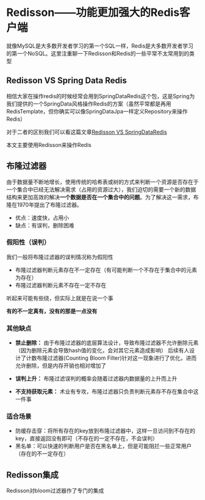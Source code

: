 # Redisson——功能更加强大的Redis客户端

就像MySQL是大多数开发者学习的第一个SQL一样，Redis是大多数开发者学习的第一个NoSQL。这里注重聊一下Redisson和Redis的一些平常不太常用到的类型
## Redisson VS Spring Data Redis

相信大家在操作redis的时候经常会用到SpringDataRedis这个包，这是Spring为我们提供的一个SpringData风格操作Redis的方案（虽然平常都是再用RedisTemplate，但你确实可以像SpringDataJpa一样定义Repository来操作Redis）

对于二者的区别我们可以看这篇文章[Redisson VS SpringDataRedis](https://redisson.pro/blog/feature-comparison-redisson-vs-spring-data-redis.html)

本文主要使用Redisson来操作Redis

## 布隆过滤器

由于数据量不断地增长，使用传统的哈希表或树的方式来判断一个资源是否存在于一个集合中已经无法解决需求（占用的资源过大），我们迫切的需要一个新的数据结构来更加高效的解决**一个数据是否在一个集合中的问题**。为了解决这一需求，布隆在1970年提出了布隆过滤器。

- 优点：速度快，占用小
- 缺点：有误判，删除困难

### 假阳性（误判）

我们一般将布隆过滤器的误判情况称为假阳性

- 布隆过滤器判断元素存在不一定存在（有可能判断一个不存在于集合中的元素为存在）
- 布隆过滤器判断元素不存在一定不存在

听起来可能有些绕，但实际上就是在说一个事

**有的不一定真有，没有的那是一点没有**

### 其他缺点

- **禁止删除：**
  由于布隆过滤器的底层算法设计，导致布隆过滤器不允许删除元素（因为删除元素会导致hash值的变化，会对其它元素造成影响）
  后续有人设计了计数布隆过滤器(Counting Bloom Filter)针对这一现象进行了优化，进而允许删除，但是内存开销也相对增加了

- **误判上升：**
  布隆过滤误判的概率会随着过滤器内数据量的上升而上升

- **不支持获取元素：**
  术业有专攻，布隆过滤器只负责判断元素存不存在集合中这一件事

### 适合场景

- 防缓存击穿：将所有存在的key放到布隆过滤器中，这样一旦访问到不存在的key，直接返回没有即可（不存在的一定不存在，不会误判）
- 黑名单：可以快速的判断用户是否在黑名单上，但是可能阻拦一些正常用户（存在的不一定存在）

## Redisson集成

Redisson对bloom过滤器作了专门的集成

